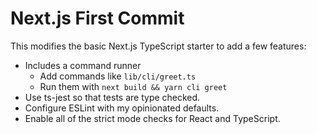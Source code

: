# Next.js First Commit

This modifies the basic Next.js TypeScript starter to add a few features:

- Includes a command runner
  - Add commands like `lib/cli/greet.ts`
  - Run them with `next build && yarn cli greet`
- Use ts-jest so that tests are type checked.
- Configure ESLint with my opinionated defaults.
- Enable all of the strict mode checks for React and TypeScript.

